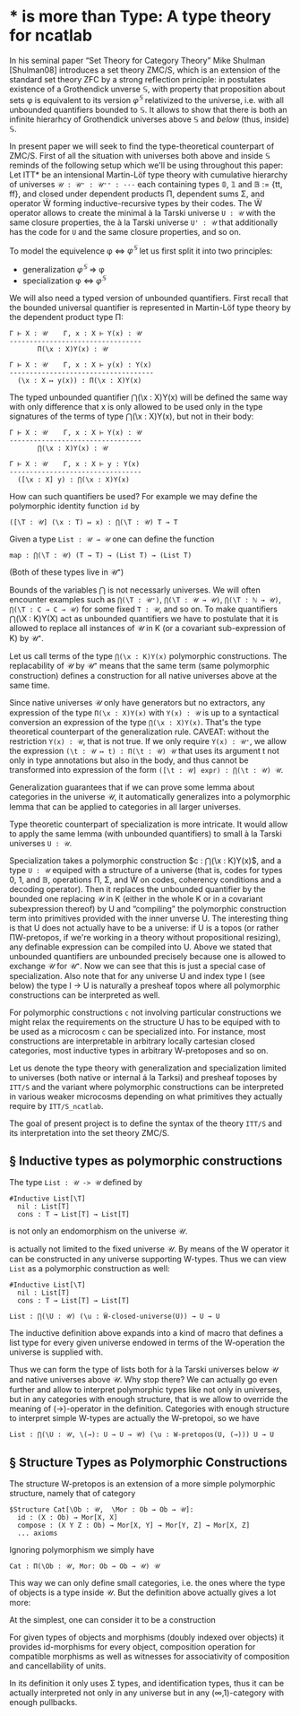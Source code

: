 $\ast$ is more than Type: A type theory for ncatlab
===================================================

In his seminal paper “Set Theory for Category Theory” Mike Shulman [Shulman08] introduces
a set theory ZMC/S, which is an extension of the standard set theory ZFC by a strong reflection
principle: in postulates existence of a Grothendick unverse 𝕊, with property that proposition
about sets φ is equivalent to its version $φ^𝕊$ relativized to the universe, i.e. with all
unbounded quantifiers bounded to 𝕊. It allows to show that there is both an infinite hierarhcy
of Grothendick universes above 𝕊 and _below_ (thus, inside) 𝕊.

In present paper we will seek to find the type-theoretical counterpart of ZMC/S. First of all
the situation with universes both above and inside 𝕊 reminds of the following setup which we'll
be using throughout this paper:
Let ITT* be an intensional Martin-Löf type theory with cumulative hierarchy of universes
`𝒰 : 𝒰⁺ : 𝒰⁺⁺ : ···` each containing types 𝟘, 𝟙 and 𝔹 := {tt, ff}, and closed under dependent
products Π, dependent sums Σ, and operator Ẅ forming inductive-recursive types by their codes.
The Ẅ operator allows to create the minimal à la Tarski universe `U : 𝒰` with the same closure
properties, the à la Tarski universe `U' : 𝒰` that additionally has the code for `U` and the
same closure properties, and so on.

To model the equivelence φ ⇔ $φ^𝕊$ let us first split it into two principles:
- generalization $φ^𝕊$ ⇒ φ
- specialization φ ⇔ $φ^𝕊$

We will also need a typed version of unbounded quantifiers. First recall that the bounded
universal quantifier is represented in Martin-Löf type theory by the dependent product type
П:

```
Γ ⊢ X : 𝒰    Γ, x : X ⊢ Y(x) : 𝒰
---------------------------------
       П(\x : X)Y(x) : 𝒰

Γ ⊢ X : 𝒰    Γ, x : X ⊢ y(x) : Y(x)
------------------------------------
  (\x : X ↦ y(x)) : П(\x : X)Y(x)
```

The typed unbounded quantifier ⋂(\x : X)Y(x) will be defined the same way
with only difference that x is only allowed to be used only in the type
signatures of the terms of type ⋂(\x : X)Y(x), but not in their body:
```
Γ ⊢ X : 𝒰    Γ, x : X ⊢ Y(x) : 𝒰
---------------------------------
       ⋂(\x : X)Y(x) : 𝒰

Γ ⊢ X : 𝒰    Γ, x : X ⊢ y : Y(x)
---------------------------------
  ([\x : X] y) : ⋂(\x : X)Y(x)
```

How can such quantifiers be used? For example we may define
the polymorphic identity function `id` by
```
([\T : 𝒰] (\x : T) ↦ x) : ⋂(\T : 𝒰) T → T
```

Given a type `List : 𝒰 → 𝒰` one can define the function
```
map : ⋂(\T : 𝒰) (T → T) → (List T) → (List T)
```

(Both of these types live in 𝒰⁺)

Bounds of the variables ⋂ is not necessarly universes. We will often encounter examples
such as `⋂(\T : 𝒰⁺)`, `⋂(\T : 𝒰 → 𝒰)`, `⋂(\T : ℕ → 𝒰)`, `⋂(\T : C → C → 𝒰)` for some fixed
`T : 𝒰`, and so on. To make quantifiers ⋂(\X : K)Y(X) act as unbounded quantifiers we have
to postulate that it is allowed to replace all instances of 𝒰 in K (or a covariant
sub-expression of K) by 𝒰⁺.

Let us call terms of the type `⋂(\x : K)Y(x)` polymorphic constructions. The replacability of
𝒰 by 𝒰⁺ means that the same term (same polymorphic construction) defines a construction for
all native universes above at the same time.

Since native universes 𝒰 only have generators but no extractors, any expression of the type
`П(\x : X)Y(x)` with `Y(x) : 𝒰` is up to a syntactical conversion an expression of the type
`⋂(\x : X)Y(x)`. That's the type theoretical counterpart of the generalization rule.
CAVEAT: without the restriction `Y(x) : 𝒰`, that is not true. If we only require `Y(x) : 𝒰⁺`,
we allow the expression `(\t : 𝒰 ↦ t) : П(\t : 𝒰) 𝒰` that uses its argument t not only in
type annotations but also in the body, and thus cannot be transformed into expression of the
form `([\t : 𝒰] expr) : ⋂(\t : 𝒰) 𝒰`.

Generalization guarantees that if we can prove some lemma about categories in the universe 𝒰,
it automatically generalizes into a polymorphic lemma that can be applied to categories in all
larger universes.

Type theoretic counterpart of specialization is more intricate. It would allow to apply the
same lemma (with unbounded quantifiers) to small à la Tarski universes `U : 𝒰`.

Specialization takes a polymorphic construction $c : ⋂(\x : K)Y(x)$, and a type `U : 𝒰` equiped
with a structure of a universe (that is, codes for types 0, 1, and 𝔹, operations Π, Σ, and Ẅ on
codes, coherency conditions and a decoding operator). Then it replaces the unbounded quantifier
by the bounded one replacing 𝒰 in K (either in the whole K or in a covariant subexpression thereof)
by U and “compiling” the polymorphic construction term into primitives provided with the inner
unverse U. The interesting thing is that U does not actually have to be a universe: if U is a
topos (or rather ПW-pretopos, if we're working in a theory without propositional resizing),
any definable expression can be compiled into U. Above we stated that unbounded quantifiers
are unbounded precisely because one is allowed to exchange 𝒰 for 𝒰⁺. Now we can see that this
is just a special case of specialization. Also note that for any universe U and index type I
(see below) the type I -> U is naturally a presheaf topos where all polymorphic constructions
can be interpreted as well.

For polymorphic constructions `c` not involving particular constructions we might relax the
requirements on the structure U has to be equiped with to be used as a microcosm `c` can be
specialized into. For instance, most constructions are interpretable in arbitrary locally
cartesian closed categories, most inductive types in arbitrary W-pretoposes and so on.

Let us denote the type theory with generalization and specialization limited to universes
(both native or internal á la Tarksi) and presheaf toposes by `ITT/S` and the variant
where polymorphic constructions can be interpreted in various weaker microcosms depending
on what primitives they actually require by `ITT/S_ncatlab`.

The goal of present project is to define the syntax of the theory `ITT/S` and its interpretation
into the set theory ZMC/S.

§ Inductive types as polymorphic constructions
----------------------------------------------

The type `List : 𝒰 -> 𝒰` defined by
```
#Inductive List[\T]
  nil : List[T]
  cons : T → List[T] → List[T]
```
is not only an endomorphism on the universe 𝒰.

is actually not
limited to the fixed universe 𝒰. By means of the W operator it can be constructed in
any universe supporting W-types.
Thus we can view `List` as a polymorphic construction as well:
```
#Inductive List[\T]
  nil : List[T]
  cons : T → List[T] → List[T]

List : ⋂(\U : 𝒰) (\u : Ẅ-closed-universe(U)) → U → U
```

The inductive definition above expands into a kind of macro that defines a list type for every
given universe endowed in terms of the W-operation the universe is supplied with.

Thus we can form the type of lists both for à la Tarski universes below 𝒰 and native universes
above 𝒰. Why stop there? We can actually go even further and allow to interpret polymorphic
types like not only in universes, but in any categories with enough structure, that is we allow
to override the meaning of (→)-operator in the definition. Categories with enough structure
to interpret simple W-types are actually the W-pretopoi, so we have
```
List : ⋂(\U : 𝒰, \(→): U → U → 𝒰) (\u : W-pretopos(U, (→))) U → U
```

§ Structure Types as Polymorphic Constructions
----------------------------------------------

The structure W-pretopos is an extension of a more simple polymorphic structure, namely that
of category
```
$Structure Cat[\Ob : 𝒰,  \Mor : Ob → Ob → 𝒰]:
  id : (X : Ob) → Mor[X, X]
  compose : (X Y Z : Ob) → Mor[X, Y] → Mor[Y, Z] → Mor[X, Z]
  ... axioms

```
Ignoring polymorphism we simply have
```
Cat : П(\Ob : 𝒰, Mor: Ob → Ob → 𝒰) 𝒰
```

This way we can only define small categories, i.e. the ones where the type of objects
is a type inside 𝒰. But the definition above actually gives a lot more:

At the simplest, one can consider it to be a construction


For given types of objects and morphisms (doubly indexed over objects) it provides
id-morphisms for every object, composition operation for compatible morphisms as well
as witnesses for associativity of composition and cancellability of units.

In its definition it only uses Σ types, and identification types, thus it can be actually
interpreted not only in any universe but in any (∞,1)-category with enough pullbacks.